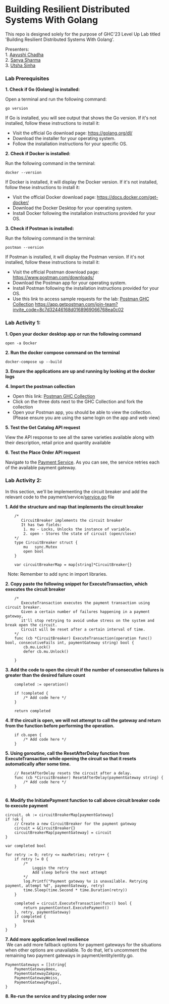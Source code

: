 # Building Resilient Distributed Systems With Golang
This repo is designed solely for the purpose of GHC'23 Level Up Lab titled 'Building Resilient Distributed Systems With Golang'.

Presenters:<br />
    1. [Aayushi Chadha](https://www.linkedin.com/in/aayushi-chadha/)<br />
    2. [Sanya Sharma](https://www.linkedin.com/in/sanyasharma2511/)<br />
    3. [Utsha Sinha](https://www.linkedin.com/in/utsha-sinha1510)<br />

### Lab Prerequisites

**1. Check if Go (Golang) is installed:**

Open a terminal and run the following command:

````
go version
````
If Go is installed, you will see output that shows the Go version. If it's not installed, follow these instructions to install it:

* Visit the official Go download page: https://golang.org/dl/
* Download the installer for your operating system.
* Follow the installation instructions for your specific OS.


**2. Check if Docker is installed:**

Run the following command in the terminal:

````
docker --version
````
If Docker is installed, it will display the Docker version. If it's not installed, follow these instructions to install it:

* Visit the official Docker download page: https://docs.docker.com/get-docker/
* Download the Docker Desktop for your operating system.
* Install Docker following the installation instructions provided for your OS.


**3. Check if Postman is installed:**

Run the following command in the terminal:

````
postman --version
````

If Postman is installed, it will display the Postman version. If it's not installed, follow these instructions to install it:

* Visit the official Postman download page: https://www.postman.com/downloads/
* Download the Postman app for your operating system.
* Install Postman following the installation instructions provided for your OS.
* Use this link to access sample requests for the lab: [Postman GHC Collection](https://winter-star-7764.postman.co/workspace/GHC~d573817e-ed58-47c3-9649-154b689c53a5/collection/29024639-a2ec43b9-7243-4c17-9e70-c146c0b26dab?action=share&creator=29024639)
https://app.getpostman.com/join-team?invite_code=8c7d32446168d0168969066768ea0c02


### Lab Activity 1:
**1. Open your docker desktop app or run the following command**
```
open -a Docker 
```
**2. Run the docker compose command on the terminal**
````
docker-compose up --build
````
**3. Ensure the applications are up and running by looking at the docker logs**

**4. Import the postman collection** 
* Open this link: [Postman GHC Collection](https://winter-star-7764.postman.co/workspace/GHC~d573817e-ed58-47c3-9649-154b689c53a5/collection/29024639-a2ec43b9-7243-4c17-9e70-c146c0b26dab?action=share&creator=29024639)
* Click on the three dots next to the GHC Collection and fork the collection
* Open your Postman app, you should be able to view the collection. (Please ensure you are using the same login on the app and web view)

**5. Test the Get Catalog API request**

View the API response to see all the saree varieties available along with their description, retail price and quantity available

**6. Test the Place Order API request**

Navigate to the [Payment Service](https://github.com/sanya-sharma/distributed-systems-ghc/blob/main/payment/service/service.go#L16). As you can see, the service retries each of the available payment gateway.

### Lab Activity 2:

In this section, we'll be implementing the circuit breaker and add the relevant code to the payment/service/[service.go](https://github.com/sanya-sharma/distributed-systems-ghc/blob/main/payment/service/service.go) file

**1. Add the structure and map that implements the circuit breaker**

```
    /* 
       CircuitBreaker implements the circuit breaker
       It has two fields:
        1. mu - Locks, Unlocks the instance of variable.
        2. open - Stores the state of circuit (open/close)
    */
    type CircuitBreaker struct {
        mu   sync.Mutex
        open bool
    }

    var circuitBreakerMap = map[string]*CircuitBreaker{}
```
&nbsp; Note: Remember to add sync in import libraries.

**2. Copy paste the following snippet for ExecuteTransaction, which executes the circuit breaker**

```
    /* 
       ExecuteTransaction executes the payment transaction using circuit breaker.
       Given a certain number of failures happening in a payment gateway, 
       it'll stop retrying to avoid undue stress on the system and break open the circuit.
       Circuit will be reset after a certain interval of time.
    */
    func (cb *CircuitBreaker) ExecuteTransaction(operation func() bool, consecutiveFails int, paymentGateway string) bool {
        cb.mu.Lock()
        defer cb.mu.Unlock()
        
    }
```

**3. Add the code to open the circuit if the number of consecutive failures is greater than the desired failure count**<br />

```
    completed := operation()

    if !completed {
        /* Add code here */
    }

    return completed
```

**4. If the circuit is open, we will not attempt to call the gateway and return from the function before performing the operation.**<br />

```
    if cb.open {
        /* Add code here */
    }
```

**5. Using goroutine, call the ResetAfterDelay function from ExecuteTransaction while opening the circuit so that it resets automatically after some time.**<br />
```
    // ResetAfterDelay resets the circuit after a delay.
    func (cb *CircuitBreaker) ResetAfterDelay(paymentGateway string) {
        /* Add code here */
    }
    
```

**6. Modify the InitiatePayment function to call above circuit breaker code to execute payment**<br />
```
circuit, ok := circuitBreakerMap[paymentGateway]
if !ok {
    // Create a new CircuitBreaker for the payment gateway
    circuit = &CircuitBreaker{}
    circuitBreakerMap[paymentGateway] = circuit
}

var completed bool

for retry := 0; retry <= maxRetries; retry++ {
    if retry != 0 {
        /* 
            Loggin the retry 
            Add sleep before the next attempt
        */
        log.Printf("Payment gateway %v is unavailable. Retrying payment, attempt %d", paymentGateway, retry)
        time.Sleep(time.Second * time.Duration(retry))
    }

    completed = circuit.ExecuteTransaction(func() bool {
        return paymentContext.ExecutePayment()
    }, retry, paymentGateway)
    if completed {
        break
    }
}
```

**7. Add more application level resilience**<br />
&nbsp;We can add more fallback options for payment gateways for the situations when other options are unavailable. To do that, let's uncomment the remaining two payment gateways in payment/entity/entity.go.
```
PaymentGateways = []string{
    PaymentGatewayAmex,
    PaymentGatewayZakpay,
    PaymentGatewayWeiss,
    PaymentGatewayPaypal,
}
```

**8. Re-run the service and try placing order now**<br />
